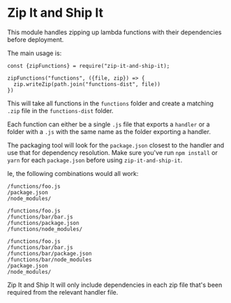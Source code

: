 # Zip It and Ship It

This module handles zipping up lambda functions with their dependencies before deployment.

The main usage is:

```
const {zipFunctions} = require("zip-it-and-ship-it);

zipFunctions("functions", ({file, zip}) => {
  zip.writeZip(path.join("functions-dist", file))
})
```

This will take all functions in the `functions` folder and create a matching `.zip` file in the `functions-dist` folder.

Each function can either be a single `.js` file that exports a `handler` or a folder with a `.js` with the same name as the folder exporting a handler.

The packaging tool will look for the `package.json` closest to the handler and use that for dependency resolution. Make sure you've run `npm install` or `yarn` for each `package.json` before using `zip-it-and-ship-it`.

Ie, the following combinations would all work:

```
/functions/foo.js
/package.json
/node_modules/
```

```
/functions/foo.js
/functions/bar/bar.js
/functions/package.json
/functions/node_modules/
```

```
/functions/foo.js
/functions/bar/bar.js
/functions/bar/package.json
/functions/bar/node_modules
/package.json
/node_modules/
```

Zip It and Ship It will only include dependencies in each zip file that's been required from the relevant handler file.
